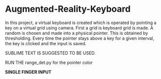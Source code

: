 # Augmented-Reality-Keyboard
In this project, a virtual keyboard is created which is operated by pointing a key on a virtual grid using camera. First a grid is keyboard grid is made. A random is chosen and made into a physical pointer. This is obtained by thresholding. Every time the pointer stays above a key for a given interval, the key is clicked and the input is saved.

SUBLIME TEXT IS SUGGESTED TO BE USED.

RUN THE range_det.py for the pointer color

**SINGLE FINGER INPUT**
